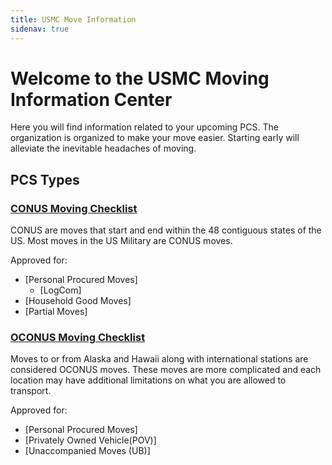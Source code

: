 ```yaml
---
title: USMC Move Information 
sidenav: true
---
```


# Welcome to the USMC Moving Information Center

Here you will find information related to your upcoming PCS. The organization is organized to make your move easier. Starting early will alleviate the inevitable headaches of moving.

## PCS Types
### [CONUS Moving Checklist](https://cg-5ed222e2-1f91-42da-99b0-478c90badbb1.app.cloud.gov/site/18f/move-marines/service-specific-information/marine-corps/domestic-moving-checklist)
  
 CONUS are moves that start and end within the 48 contiguous states of the US. Most moves in the US Military are CONUS moves.
 
 Approved for:
  - [Personal Procured Moves]
     - [LogCom]
  - [Household Good Moves] 
  - [Partial Moves]
  
        
     
### [OCONUS Moving Checklist](https://cg-5ed222e2-1f91-42da-99b0-478c90badbb1.app.cloud.gov/site/18f/move-marines/service-specific-information/marine-corps/international-moving-checklist)
  
Moves to or from Alaska and Hawaii along with international stations are considered OCONUS moves. These moves are more complicated and each location may have additional limitations on what you are allowed to transport.

Approved for:
   - [Personal Procured Moves]
   - [Privately Owned Vehicle(POV)]
   - [Unaccompanied Moves (UB)]
